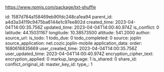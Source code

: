 https://www.npmjs.com/package/txt-shuffle

id: 1587d784a158469eb90fdc248ca1ea94
parent_id: a4d3a34119c9475ba6144e1c97ee802d
created_time: 2023-04-04T14:00:35.756Z
updated_time: 2023-04-04T14:00:40.974Z
is_conflict: 0
latitude: 44.15031167
longitude: 10.38573500
altitude: 541.2000
author: 
source_url: 
is_todo: 1
todo_due: 0
todo_completed: 0
source: joplin
source_application: net.cozic.joplin-mobile
application_data: 
order: 1680616835669
user_created_time: 2023-04-04T14:00:35.756Z
user_updated_time: 2023-04-04T14:00:40.974Z
encryption_cipher_text: 
encryption_applied: 0
markup_language: 1
is_shared: 0
share_id: 
conflict_original_id: 
master_key_id: 
type_: 1